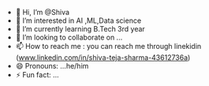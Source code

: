 - 👋 Hi, I’m @Shiva
- 👀 I’m interested in AI ,ML,Data science
- 🌱 I’m currently learning B.Tech 3rd year
- 💞️ I’m looking to collaborate on ...
- 📫 How to reach me : you can reach me through linekidin (www.linkedin.com/in/shiva-teja-sharma-43612736a)
- 😄 Pronouns: ...he/him
- ⚡ Fun fact: ...

<!---
Shiva04260/Shiva04260 is a ✨ special ✨ repository because its `README.md` (this file) appears on your GitHub profile.
You can click the Preview link to take a look at your changes.
--->
